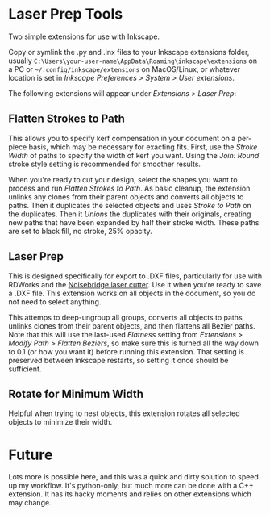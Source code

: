 # Laser Prep Tools

Two simple extensions for use with Inkscape.

Copy or symlink the .py and .inx files to your Inkscape extensions folder,
usually `C:\Users\your-user-name\AppData\Roaming\inkscape\extensions` on a PC
or `~/.config/inkscape/extensions` on MacOS/Linux, or whatever location
is set in *Inkscape Preferences > System > User extensions*.

The following extensions will appear under *Extensions > Laser Prep*:

## Flatten Strokes to Path

This allows you to specify kerf compensation in your document on a per-piece
basis, which may be necessary for exacting fits. First, use the *Stroke Width*
of paths to specify the width of kerf you want. Using the *Join: Round* stroke
style setting is recommended for smoother results.

When you're ready to cut your design, select the shapes you want to process
and run *Flatten Strokes to Path*. As basic cleanup, the extension unlinks
any clones from their parent objects and converts all objects to paths.
Then it duplicates the selected objects and uses *Stroke to Path* on the
duplicates. Then it *Union*s the duplicates with their originals,
creating new paths that have been expanded by half their stroke width.
These paths are set to black fill, no stroke, 25% opacity.

## Laser Prep

This is designed specifically for export to .DXF files, particularly for use
with RDWorks and the
[Noisebridge laser cutter](https://www.noisebridge.net/wiki/Laser_Cutter).
Use it when you're ready to save a .DXF file. This extension works on all
objects in the document, so you do not need to select anything.

This attemps to deep-ungroup all groups, converts all objects to paths,
unlinks clones from their parent objects, and then flattens all Bezier
paths. Note that this will use the last-used *Flatness* setting from
*Extensions > Modify Path > Flatten Beziers*, so make sure this is turned
all the way down to 0.1 (or how you want it) before running this extension.
That setting is preserved between Inkscape restarts, so setting it once
should be sufficient.

## Rotate for Minimum Width

Helpful when trying to nest objects, this extension rotates all selected
objects to minimize their width.

# Future
Lots more is possible here, and this was a quick and dirty solution to
speed up my workflow. It's python-only, but much more can be done with a
C++ extension. It has its hacky moments and relies on other extensions
which may change.
